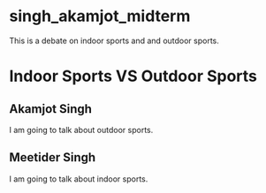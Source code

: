 # singh_akamjot_midterm
This is a debate on indoor sports and and outdoor sports.
# Indoor Sports VS Outdoor Sports
## Akamjot Singh
I am going to talk about outdoor sports.

## Meetider Singh
I am going to talk about indoor sports.